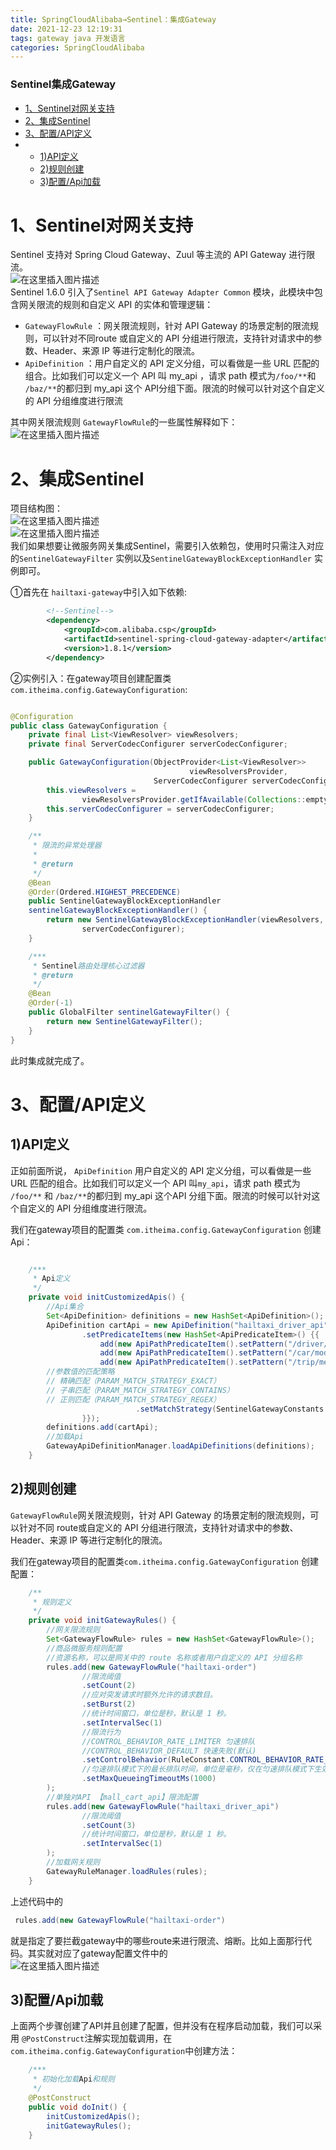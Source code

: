 ```yaml
---
title: SpringCloudAlibaba→Sentinel：集成Gateway
date: 2021-12-23 12:19:31
tags: gateway java 开发语言
categories: SpringCloudAlibaba
---
```


<!--more-->

### Sentinel集成Gateway

- [1、Sentinel对网关支持](#1Sentinel_2)
- [2、集成Sentinel](#2Sentinel_14)
- [3、配置/API定义](#3API_72)
- - [1\)API定义](#1API_74)
  - [2\)规则创建](#2_103)
  - [3\)配置/Api加载](#3Api_150)

# 1、Sentinel对网关支持

Sentinel 支持对 Spring Cloud Gateway、Zuul 等主流的 API Gateway 进行限流。  
![在这里插入图片描述](https://img-blog.csdnimg.cn/43cebe768c4d447abbfbecf2ef14e46e.png?x-oss-process=image/watermark,type_d3F5LXplbmhlaQ,shadow_50,text_Q1NETiBAZkZlZS1vcHM=,size_20,color_FFFFFF,t_70,g_se,x_16)  
Sentinel 1.6.0 引入了`Sentinel API Gateway Adapter Common` 模块，此模块中包含网关限流的规则和自定义 API 的实体和管理逻辑：

- `GatewayFlowRule` ：网关限流规则，针对 API Gateway 的场景定制的限流规则，可以针对不同route 或自定义的 API 分组进行限流，支持针对请求中的参数、Header、来源 IP 等进行定制化的限流。
- `ApiDefinition` ：用户自定义的 API 定义分组，可以看做是一些 URL 匹配的组合。比如我们可以定义一个 API 叫 my\_api ，请求 path 模式为`/foo/**`和 `/baz/**`的都归到 my\_api 这个 API分组下面。限流的时候可以针对这个自定义的 API 分组维度进行限流

其中网关限流规则 `GatewayFlowRule`的一些属性解释如下：  
![在这里插入图片描述](https://img-blog.csdnimg.cn/141a2b010b98448f9bef948172493e0b.png?x-oss-process=image/watermark,type_d3F5LXplbmhlaQ,shadow_50,text_Q1NETiBAZkZlZS1vcHM=,size_20,color_FFFFFF,t_70,g_se,x_16)

# 2、集成Sentinel

项目结构图：  
![在这里插入图片描述](https://img-blog.csdnimg.cn/f483610833374f60b306e51258e6780c.png?x-oss-process=image/watermark,type_d3F5LXplbmhlaQ,shadow_50,text_Q1NETiBAZkZlZS1vcHM=,size_20,color_FFFFFF,t_70,g_se,x_16)  
![在这里插入图片描述](https://img-blog.csdnimg.cn/11d28dc0d0374a859742c8d896168661.png)  
我们如果想要让微服务网关集成Sentinel，需要引入依赖包，使用时只需注入对应的`SentinelGatewayFilter` 实例以及`SentinelGatewayBlockExceptionHandler` 实例即可。

①首先在 `hailtaxi-gateway`中引入如下依赖:

```xml
        <!--Sentinel-->
        <dependency>
            <groupId>com.alibaba.csp</groupId>
            <artifactId>sentinel-spring-cloud-gateway-adapter</artifactId>
            <version>1.8.1</version>
        </dependency>
```

②实例引入：在gateway项目创建配置类 `com.itheima.config.GatewayConfiguration`:

```java

@Configuration
public class GatewayConfiguration {
    private final List<ViewResolver> viewResolvers;
    private final ServerCodecConfigurer serverCodecConfigurer;

    public GatewayConfiguration(ObjectProvider<List<ViewResolver>>
                                        viewResolversProvider,
                                ServerCodecConfigurer serverCodecConfigurer) {
        this.viewResolvers =
                viewResolversProvider.getIfAvailable(Collections::emptyList);
        this.serverCodecConfigurer = serverCodecConfigurer;
    }

    /**
     * 限流的异常处理器
     *
     * @return
     */
    @Bean
    @Order(Ordered.HIGHEST_PRECEDENCE)
    public SentinelGatewayBlockExceptionHandler
    sentinelGatewayBlockExceptionHandler() {
        return new SentinelGatewayBlockExceptionHandler(viewResolvers,
                serverCodecConfigurer);
    }

    /***
     * Sentinel路由处理核心过滤器
     * @return
     */
    @Bean
    @Order(-1)
    public GlobalFilter sentinelGatewayFilter() {
        return new SentinelGatewayFilter();
    }
}
```

此时集成就完成了。

# 3、配置/API定义

## 1\)API定义

正如前面所说， `ApiDefinition` 用户自定义的 API 定义分组，可以看做是一些 URL 匹配的组合。比如我们可以定义一个 API 叫`my_api`，请求 path 模式为 `/foo/**` 和 `/baz/**`的都归到 my\_api 这个API 分组下面。限流的时候可以针对这个自定义的 API 分组维度进行限流。

我们在gateway项目的配置类 `com.itheima.config.GatewayConfiguration` 创建Api：

```java

    /***
     * Api定义
     */
    private void initCustomizedApis() {
        //Api集合
        Set<ApiDefinition> definitions = new HashSet<ApiDefinition>();
        ApiDefinition cartApi = new ApiDefinition("hailtaxi_driver_api")
                .setPredicateItems(new HashSet<ApiPredicateItem>() {{
                    add(new ApiPathPredicateItem().setPattern("/driver/**"));
                    add(new ApiPathPredicateItem().setPattern("/car/model/**"));
                    add(new ApiPathPredicateItem().setPattern("/trip/message")
        //参数值的匹配策略
        // 精确匹配（PARAM_MATCH_STRATEGY_EXACT）
        // 子串匹配（PARAM_MATCH_STRATEGY_CONTAINS）
        // 正则匹配（PARAM_MATCH_STRATEGY_REGEX）
                            .setMatchStrategy(SentinelGatewayConstants.URL_MATCH_STRATEGY_PREFIX));
                }});
        definitions.add(cartApi);
        //加载Api
        GatewayApiDefinitionManager.loadApiDefinitions(definitions);
    }
```

## 2\)规则创建

`GatewayFlowRule`网关限流规则，针对 API Gateway 的场景定制的限流规则，可以针对不同 route或自定义的 API 分组进行限流，支持针对请求中的参数、Header、来源 IP 等进行定制化的限流。

我们在gateway项目的配置类`com.itheima.config.GatewayConfiguration` 创建配置：

```java
    /**
     * 规则定义
     */
    private void initGatewayRules() {
        //网关限流规则
        Set<GatewayFlowRule> rules = new HashSet<GatewayFlowRule>();
        //商品微服务规则配置
        //资源名称，可以是网关中的 route 名称或者用户自定义的 API 分组名称
        rules.add(new GatewayFlowRule("hailtaxi-order")
                //限流阈值
                .setCount(2)
                //应对突发请求时额外允许的请求数目。
                .setBurst(2)
                //统计时间窗口，单位是秒，默认是 1 秒。
                .setIntervalSec(1)
                //限流行为
                //CONTROL_BEHAVIOR_RATE_LIMITER 匀速排队
                //CONTROL_BEHAVIOR_DEFAULT 快速失败(默认)
                .setControlBehavior(RuleConstant.CONTROL_BEHAVIOR_RATE_LIMITER)
                //匀速排队模式下的最长排队时间，单位是毫秒，仅在匀速排队模式下生效。
                .setMaxQueueingTimeoutMs(1000)
        );
        //单独对API 【mall_cart_api】限流配置
        rules.add(new GatewayFlowRule("hailtaxi_driver_api")
                //限流阈值
                .setCount(3)
                //统计时间窗口，单位是秒，默认是 1 秒。
                .setIntervalSec(1)
        );
        //加载网关规则
        GatewayRuleManager.loadRules(rules);
    }
```

上述代码中的

```java
 rules.add(new GatewayFlowRule("hailtaxi-order")
```

就是指定了要拦截gateway中的哪些route来进行限流、熔断。比如上面那行代码。其实就对应了gateway配置文件中的  
![在这里插入图片描述](https://img-blog.csdnimg.cn/779f2c1c2a804a9bb4bd68290a74b09d.png?x-oss-process=image/watermark,type_d3F5LXplbmhlaQ,shadow_50,text_Q1NETiBAZkZlZS1vcHM=,size_20,color_FFFFFF,t_70,g_se,x_16)

## 3\)配置/Api加载

上面两个步骤创建了API并且创建了配置，但并没有在程序启动加载，我们可以采用 `@PostConstruct`注解实现加载调用，在`com.itheima.config.GatewayConfiguration`中创建方法：

```java
    /***
     * 初始化加载Api和规则
     */
    @PostConstruct
    public void doInit() {
        initCustomizedApis();
        initGatewayRules();
    }
```